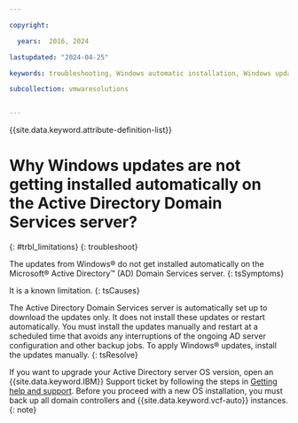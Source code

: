 ```yaml
---

copyright:

  years:  2016, 2024

lastupdated: "2024-04-25"

keywords: troubleshooting, Windows automatic installation, Windows updates

subcollection: vmwaresolutions


---
```


{{site.data.keyword.attribute-definition-list}}

# Why Windows updates are not getting installed automatically on the Active Directory Domain Services server?
{: #trbl_limitations}
{: troubleshoot}

The updates from Windows® do not get installed automatically on the Microsoft® Active Directory™ (AD) Domain Services server.
{: tsSymptoms}

It is a known limitation.
{: tsCauses}

The Active Directory Domain Services server is automatically set up to download the updates only. It does not install these updates or restart automatically. You must install the updates manually and restart at a scheduled time that avoids any interruptions of the ongoing AD server configuration and other backup jobs. To apply Windows® updates, install the updates manually.
{: tsResolve}

If you want to upgrade your Active Directory server OS version, open an {{site.data.keyword.IBM}} Support ticket by following the steps in [Getting help and support](/docs/vmwaresolutions?topic=vmwaresolutions-trbl_support#trbl_support-procedure). Before you proceed with a new OS installation, you must back up all domain controllers and {{site.data.keyword.vcf-auto}} instances.
{: note}
